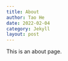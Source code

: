 ```yaml
---
title: About
author: Tao He
date: 2022-02-04
category: Jekyll
layout: post
---
```


This is an about page.

#